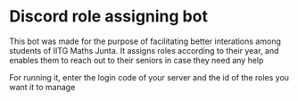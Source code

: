 # Discord role assigning bot
This bot was made for the purpose of facilitating better interations among students of IITG Maths Junta. It assigns roles according to their year, and enables them to reach out to their seniors in case they need any help

For running it, enter the login code of your server and the id of the roles you want it to manage

